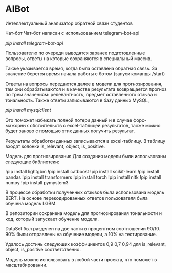# AIBot
Интеллектуальный анализатор обратной связи студентов

Чат-бот
Чат-бот написан с использованием telegram-bot-api 

*pip install telegram-bot-api*

Пользователю по очереди выводятся заранее подготовленные вопросы, ответы на которые сохраняются в специальный массив. 

Также указывается время, когда была оставлена обратная связь. За значение берется время начала работы с ботом (запуск команды /start)

Ответы на вопросы передаются далее в модели для прогнозирования, там они обрабатываются и в качестве результата возвращается прогноз по трем значениям: релевантность, предмет оставленного отзыва и тональность. Также ответы записываются в базу данных MySQL, 

*pip install mysqlclient*

Это поможет избежать полной потери данный и в случае форс-мажорных обстоятельств с excel-таблицей результатов, также можно будет заново с помощью этих данных получить результат. 

Результаты обработки данных записываются в excel-таблицу. В таблицу входят колонки is_relevant, object, is_positive. 

Модель для прогнозирования
Для создания модели были использованы следующие библиотеки:

!pip install lightgbm
!pip install catboost
!pip install scikit-learn
!pip install pandas
!pip install transformers
!pip install torch
!pip install nltk
!pip install numpy
!pip install pymystem3 

В процессе обработки полученных отзывов была использована модель BERT. На основе перекодированных ответов пользователя была обучена модель LGBM.

В репозитории сохранена модель для прогнозирования тональности и код, который запускает обучение модели.

DataSet был разделен на две части в процентном соотношении 90/10. 90% были отправлены на обучение модели, а 10% на тестирование. 

Удалось достичь следующих коэффициентов 0,9 0,7 0,94 для is_relevant, object, is_positive соответственно. 

Модель можно использовать в любой части проекта, что поможет в масштабировании.
